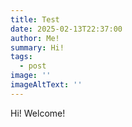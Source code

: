 ```yaml
---
title: Test
date: 2025-02-13T22:37:00
author: Me!
summary: Hi!
tags:
  - post
image: ''
imageAltText: ''
---
```

Hi! Welcome!

<add-to-cart name=”Errantry!” amount=”21.95”></add-to-cart>
